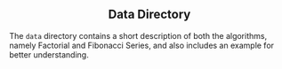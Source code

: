 <h2 align="center" style="font-color:blue;">
	Data Directory
</h2>

The `data` directory contains a short description of both the algorithms, namely Factorial and Fibonacci Series, and also includes an example for better understanding.
